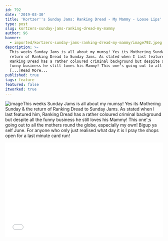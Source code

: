 ```yaml
---
id: 792
date: '2019-03-30'
title: 'Kortzer''s Sunday Jams: Ranking Dread - My Mammy - Loose Lips'
type: post
slug: kortzers-sunday-jams-ranking-dread-my-mammy
author: 96
banner:
  - imported/kortzers-sunday-jams-ranking-dread-my-mammy/image792.jpeg
description: >-
  This weeks Sunday Jams is all about my mumsy! Yes its Mothering Sunday & the
  return of Ranking Dread to Sunday Jams. As stated when I last featured him,
  Ranking Dread has a rather coloured criminal background but despite all the
  funny business he still loves his Mammy! This one's going out to all the
  [...]Read More...
published: true
tags: feature
featured: false
itworked: true
---
```

![image](../imported/kortzers-sunday-jams-ranking-dread-my-mammy/image792.jpeg)This weeks Sunday Jams is all about my mumsy! Yes its Mothering Sunday & the return of Ranking Dread to Sunday Jams. As stated when I last featured him, Ranking Dread has a rather coloured criminal background but despite all the funny business he still loves his Mammy! This one';s going out to all the mothers round the globe, especially my own! Bigup ya self June. For anyone who only just realised what day it is I pray the shops open for a last minute card run!

<iframe width='100%' height='300' scrolling='no' frameborder='no' allow='autoplay' src='//www.youtube.com/embed/xhPiU7_acRw?wmode=opaque'></iframe>